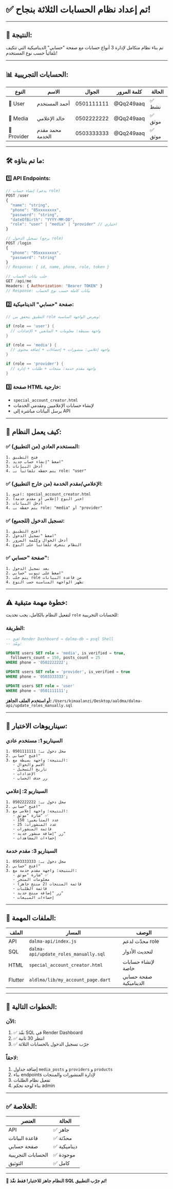 # ✅ **تم إعداد نظام الحسابات الثلاثة بنجاح!**

---

## 🎉 **النتيجة:**

تم بناء نظام متكامل لإدارة 3 أنواع حسابات مع صفحة "حسابي" الديناميكية التي تتكيف تلقائياً حسب نوع المستخدم!

---

## 📊 **الحسابات التجريبية:**

| النوع | الاسم | الجوال | كلمة المرور | الحالة |
|------|-------|--------|-------------|--------|
| 👤 User | أحمد المستخدم | 0501111111 | @Qq249aaq | ✅ نشط |
| 🎥 Media | خالد الإعلامي | 0502222222 | @Qq249aaq | ✅ موثق |
| 🏪 Provider | محمد مقدم الخدمة | 0503333333 | @Qq249aaq | ✅ موثق |

---

## 🛠️ **ما تم بناؤه:**

### 1️⃣ **API Endpoints:**
```javascript
// إنشاء حساب (يدعم role)
POST /user
{
  "name": "string",
  "phone": "05xxxxxxxx",
  "password": "string",
  "dateOfBirth": "YYYY-MM-DD",
  "role": "user" | "media" | "provider" // اختياري
}

// تسجيل الدخول (يرجع role)
POST /login
{
  "phone": "05xxxxxxxx",
  "password": "string"
}
// Response: { id, name, phone, role, token }

// جلب بيانات الحساب
GET /api/me
Headers: { Authorization: "Bearer TOKEN" }
// Response: بيانات كاملة حسب نوع الحساب
```

### 2️⃣ **صفحة "حسابي" الديناميكية:**
```dart
// التطبيق يتحقق من role ويعرض الواجهة المناسبة:

if (role == 'user') {
  // واجهة بسيطة: معلومات + المتابعين + الإعدادات
}

if (role == 'media') {
  // واجهة إعلامي: منشورات + إحصاءات + إضافة محتوى
}

if (role == 'provider') {
  // واجهة مقدم خدمة: منتجات + طلبات + إدارة
}
```

### 3️⃣ **صفحة HTML خارجية:**
- `special_account_creator.html`
- لإنشاء حسابات الإعلاميين ومقدمي الخدمات
- يرسل البيانات مباشرة إلى API

---

## 📝 **كيف يعمل النظام:**

### ✅ **المستخدم العادي (من التطبيق):**
```
1. فتح التطبيق
2. اضغط "إنشاء حساب جديد"
3. أدخل البيانات
4. يتم حفظه تلقائياً بـ role: "user"
```

### ✅ **الإعلامي/مقدم الخدمة (من خارج التطبيق):**
```
1. افتح: special_account_creator.html
2. اختر النوع (إعلامي أو مقدم خدمة)
3. أدخل البيانات
4. يتم حفظه بـ role: "media" أو "provider"
```

### ✅ **تسجيل الدخول (للجميع):**
```
1. افتح التطبيق
2. اضغط "تسجيل الدخول"
3. أدخل الجوال وكلمة المرور
4. النظام يتعرف تلقائياً على النوع
```

### ✅ **صفحة "حسابي":**
```
1. بعد تسجيل الدخول
2. اضغط على تبويب "حسابي"
3. يتم جلب role من قاعدة البيانات
4. تظهر الواجهة المناسبة حسب النوع
```

---

## ⚠️ **خطوة مهمة متبقية:**

لتفعيل النظام بالكامل، يجب تحديث `role` للحسابات التجريبية:

### **الطريقة:**
```sql
-- افتح Render Dashboard → dalma-db → psql Shell
-- ونفّذ:

UPDATE users SET role = 'media', is_verified = true, 
  followers_count = 150, posts_count = 25 
WHERE phone = '0502222222';

UPDATE users SET role = 'provider', is_verified = true 
WHERE phone = '0503333333';

UPDATE users SET role = 'user' 
WHERE phone = '0501111111';
```

**أو استخدم الملف الجاهز:**
`/Users/kimaalanzi/Desktop/aaldma/dalma-api/update_roles_manually.sql`

---

## 🧪 **سيناريوهات الاختبار:**

### **السيناريو 1: مستخدم عادي**
```
1. سجل دخول بـ: 0501111111
2. افتح "حسابي"
3. النتيجة: واجهة بسيطة مع:
   - الاسم والجوال
   - تاريخ التسجيل
   - الإعدادات
   - زر حذف الحساب
```

### **السيناريو 2: إعلامي**
```
1. سجل دخول بـ: 0502222222
2. افتح "حسابي"
3. النتيجة: واجهة إعلامي مع:
   - شارة "موثق" ✅
   - عدد المتابعين: 150
   - عدد المنشورات: 25
   - قائمة المنشورات
   - زر "إضافة منشور جديد"
   - إحصاءات المشاهدات
```

### **السيناريو 3: مقدم خدمة**
```
1. سجل دخول بـ: 0503333333
2. افتح "حسابي"
3. النتيجة: واجهة مقدم خدمة مع:
   - شارة "موثق" ✅
   - معلومات المتجر
   - قائمة المنتجات (2 منتج جاهز)
   - قائمة الطلبات
   - زر "إضافة منتج جديد"
   - إحصاءات المبيعات
```

---

## 📂 **الملفات المهمة:**

| الملف | المسار | الوصف |
|------|--------|-------|
| API | `dalma-api/index.js` | محدّث لدعم role |
| SQL | `dalma-api/update_roles_manually.sql` | لتحديث الأدوار |
| HTML | `special_account_creator.html` | لإنشاء حسابات خاصة |
| Flutter | `aldlma/lib/my_account_page.dart` | صفحة حسابي الديناميكية |

---

## 🎯 **الخطوات التالية:**

### **الآن:**
1. ✅ نفّذ SQL في Render Dashboard
2. ✅ انتظر 30 ثانية
3. ✅ جرّب تسجيل الدخول بالحسابات الثلاثة

### **لاحقاً:**
1. إضافة جداول `media_posts` و `providers` و `products`
2. بناء endpoints لإدارة المنشورات والمنتجات
3. تفعيل نظام الطلبات
4. بناء لوحة تحكم admin

---

## ✅ **الخلاصة:**

| العنصر | الحالة |
|--------|--------|
| API | ✅ جاهز |
| قاعدة البيانات | ✅ محدّثة |
| صفحة حسابي | ✅ ديناميكية |
| الحسابات التجريبية | ✅ موجودة |
| التوثيق | ✅ كامل |

---

**🚀 النظام جاهز للاختبار! فقط نفّذ SQL ثم جرّب التطبيق!**


